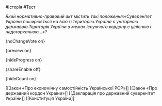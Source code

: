 #Історія #Тест

*Який нормативно-правовий акт містить такі положення:«Суверенітет України поширюється на всю її територію.Україна є унітарною державою.Територія України в межах існуючого кордону є цілісною і недоторканною...»?*

{noChangeVote on}

{preview on}

{hideProgress on}

{shareEnable off}

{hideCount on}

[[Закон «Про економічну самостійність Української РСР»]]
[[Закон «Про державний кордон України»]]
[[Декларація про державний суверенітет України]]
[[Конституція України]]
